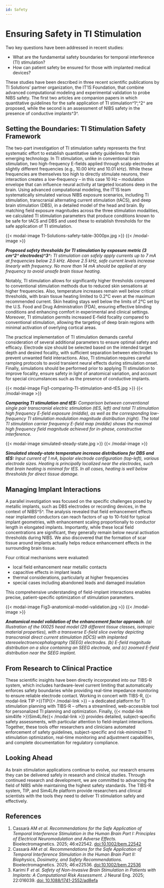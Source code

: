 ```yaml
---
id: Safety
---
```


# Ensuring Safety in TI Stimulation

Two key questions have been addressed in recent studies:
- What are the fundamental safety boundaries for temporal interference (TI) stimulation?
- How can patient safety be ensured for those with implanted medical devices?

These studies have been described in three recent scientific publications by TI Solutions’ partner organization, the IT’IS Foundation, that combine advanced computational modeling and experimental validation to probe NIBS safety. The first two articles are companion papers in which quantitative guidelines for the safe application of TI stimulation^1^,^2^ are proposed, while the second is an assessment of NIBS safety in the presence of conductive implants^3^.

## Setting the Boundaries: TI Stimulation Safety Framework

The two-part investigation of TI stimulation safety represents the first systematic effort to establish quantitative safety guidelines for this emerging technology. In TI stimulation, unlike in conventional brain stimulation, two high-frequency E-fields applied through scalp electrodes at slightly different frequencies (e.g., 10.00 kHz and 10.01 kHz). While these frequencies are themselves too high to directly stimulate neurons, their interaction creates a low-frequency – in this case 10 Hz – modulation envelope that can influence neural activity at targeted locations deep in the brain. Using advanced computational modeling, the IT’IS team systematically simulated various NIBS exposure scenarios, including TI stimulation, transcranial alternating current stimulation (tACS), and deep brain stimulation (DBS), in a detailed model of the head and brain. By matching field exposure magnitudes across the three stimulation modalities, we calculated TI stimulation parameters that produce conditions known to be safe for tACS and DBS and used these to establish thresholds for the safe application of TI stimulation.

{{< modal-image TI-Solutions-safety-table-3000px.jpg >}}
{{< /modal-image >}} 

***Proposed safety thresholds for TI stimulation by exposure metric (3 cm^2^ electrodes)^3^:** TI stimulation can safely apply currents up to 7 mA at frequencies below 2.5 kHz. Above 2.5 kHz, safe current levels increase linearly with frequency. No more than 14 mA should be applied at any frequency to avoid unsafe brain tissue heating.*

Notably, TI stimulation allows for significantly higher thresholds compared to conventional stimulation methods due to reduced skin sensations at higher frequencies. Also, temperature increases remain well below critical thresholds, with brain tissue heating limited to 0.2°C even at the maximum recommended current. Skin heating stays well below the limits of 2°C set by the U.S. Food and Drug Administration (FDA), ensuring effective blinding conditions and enhancing comfort in experimental and clinical settings. Moreover, TI stimulation permits increased E-field focality compared to conventional stimulation, allowing the targeting of deep brain regions with minimal activation of overlying cortical areas.

The practical implementation of TI stimulation demands careful consideration of several additional parameters to ensure optimal safety and efficacy. Electrode size should be selected based on the intended target depth and desired focality, with sufficient separation between electrodes to prevent unwanted field interactions. Also, TI stimulation requires careful ramping protocols to avoid transient neural effects during stimulation onset. Finally, simulations should be performed prior to applying TI stimulation to improve focality, ensure safety in light of anatomical variation, and account for special circumstances such as the presence of conductive implants.

{{< modal-image Fig1-comparing-TI-stimulation-and-tES.jpg >}}
{{< /modal-image >}} 

***Comparing TI stimulation and tES:** Comparison between conventional single pair transcranial electric stimulation (tES, left) and total TI stimulation high frequency E-field exposure (middle), as well as the corresponding low-frequency TI stimulation modulation magnitude distribution (right). The total TI stimulation carrier frequency E-field map (middle) shows the maximal high frequency field magnitude achieved for in-phase, constructive interference.*

{{< modal-image simulated-steady-state.jpg >}}
{{< /modal-image >}}  

***Simulated steady-state temperature increase distributions for DBS and tES:** Input current of 1 mA, bipolar electrode configuration (top-left), various electrode sizes. Heating is principally localized near the electrodes, such that brain heating is minimal for tES. In all cases, heating is well below thresholds for direct tissue damage.*

## Managing Implant Interactions

A parallel investigation was focused on the specific challenges posed by metallic implants, such as DBS electrodes or recording devices, in the context of NIBS^5^. The analysis revealed that field enhancement effects near implanted conductors can reach factors of up to 10-fold for typical implant geometries, with enhancement scaling proportionally to conductor length in elongated implants. Importantly, while these local field concentrations are significant, they generally remain below neural activation thresholds during NIBS. We also discovered that the formation of scar tissue around implants actually helps reduce enhancement effects in the surrounding brain tissue.

Four critical mechanisms were evaluated:
- local field enhancement near metallic contacts
- capacitive effects in implant leads
- thermal considerations, particularly at higher frequencies
- special cases including abandoned leads and damaged insulation

This comprehensive understanding of field-implant interactions enables precise, patient-specific optimization of stimulation parameters.

{{< modal-image Fig3-anatomical-model-validation.jpg >}}
{{< /modal-image >}}

***Anatomical model validation of the enhancement factor approach.** (a) Illustration of the IXI025 head model (29 different tissue classes, isotropic material properties), with a transverse E-field slice overlay depicting transcranial direct current stimulation (tDCS) with implanted stereoelectroencephalography (SEEG) electrodes. (b) E-field magnitude distribution on a slice containing an SEEG electrode, and (c) zoomed E-field distribution near the SEEG implant.*

## From Research to Clinical Practice

These scientific insights have been directly incorporated into our TIBS-R system, which includes hardware-level current limiting that automatically enforces safety boundaries while providing real-time impedance monitoring to ensure reliable electrode contact. Working in concert with TIBS-R, {{< modal-link TIP >}}TIP{{< /modal-link >}} – a dedicated platform for TI stimulation planning with TIBS-R – offers a streamlined, web-accessible tool for personalized TI planning and optimization. Finally, {{< modal-link sim4life >}}Sim4Life{{< /modal-link >}} provides detailed, subject-specific safety assessments, with particular attention to field-implant interactions. Together, these tools offer researchers and clinicians automated enforcement of safety guidelines, subject-specific and risk-minimized TI stimulation optimization, real-time monitoring and adjustment capabilities, and complete documentation for regulatory compliance.

## Looking Ahead

As brain stimulation applications continue to evolve, our research ensures they can be delivered safely in research and clinical studies. Through continued research and development, we are committed to advancing the field of NIBS while maintaining the highest safety standards. The TIBS-R system, TIP, and Sim4Life platform provide researchers and clinical scientists with the tools they need to deliver TI stimulation safely and effectively.


## References

1. Cassarà AM *et al. Recommendations for the Safe Application of Temporal Interference Stimulation in the Human Brain Part I: Principles of Electrical Neuromodulation and Adverse Effects.* Bioelectromagnetics. 2025; 46:e22542. [doi:10.1002/bem.22542](https://onlinelibrary.wiley.com/doi/full/10.1002/bem.22542)
2. Cassarà AM *et al. Recommendations for the Safe Application of Temporal Interference Stimulation in the Human Brain Part II: Biophysics, Dosimetry, and Safety Recommendations.* Bioelectromagnetics. 2025; 46:e22536. [doi:10.1002/bem.22536](https://onlinelibrary.wiley.com/doi/full/10.1002/bem.22536)
3. Karimi F *et al. Safety of Non-Invasive Brain Stimulation in Patients with Implants: A Computational Risk Assessment.* J Neural Eng. 2025; 22:016039. [doi: 10.1088/1741-2552/ad8efa](https://iopscience.iop.org/article/10.1088/1741-2552/ad8efa)
